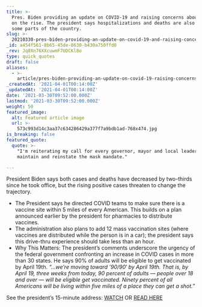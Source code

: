 ```yaml
---
title: >-
  Pres. Biden providing an update on COVID-19 and raising concerns about cases
  on the rise. The president says hospitalizations and deaths are also up in
  some parts of the country.
slug: >-
  20210330-pres-biden-providing-an-update-on-covid-19-and-raising-concerns-about-cases-on-the-rise-the
_id: a454f561-8b65-45de-8630-b430a750ffd0
_rev: Jq8Xn76XXcuwmF7UDCKl8o
type: quick_quotes
draft: false
aliases:
  - >-
    article/pres-biden-providing-an-update-on-covid-19-raising-concerns-about-cases-on-the-rise-the-president-says-hospitalizations-and-deaths-are-also-up-in-some-parts-of-the-country/
_createdAt: '2021-04-01T00:14:00Z'
_updatedAt: '2021-04-01T00:14:00Z'
date: '2021-03-30T09:52:00.000Z'
lastmod: '2021-03-30T09:52:00.000Z'
weight: 50
featured_image:
  alt: Featured article image
  url: >-
    573c993d14c3aa37c634286429a377f7a9bdb1ad-768x474.jpg
is_breaking: false
featured_quote:
  quote: >-
    "I'm reiterating my call for every governor, mayor and local leader to
    maintain and reinstate the mask mandate."

---
```

President Biden says both cases and deaths have decreased by two-thirds since he took office, but the rising positive cases threaten to change the trajectory.

* The President says he directed COVID teams to make sure there is a vaccine site within 5 miles of every American. This builds on a plan announced earlier by the president for pharmacies to distribute vaccines.
* The administration also plans to add 12 mass vaccination sites (where vaccines are distributed while the person is in a car); the president says this drive-thru experience should take less than an hour.
* Why This Matters: The president’s comments underscore the urgency of the federal government confronting an increase in COVID cases in more than 30 states. He says 90% of adults will be eligible to get vaccinated by April 19th. _“…we’re moving toward ’90/90′ by April 19th. That is, by April 19, three weeks from today, 90 percent of adults — people over 18 and over — will be eligible get vaccinated. Ninety percent of all Americans will be living within five miles of a place they can get a shot.”_

See the president’s 15-minute address: [WATCH](https://twitter.com/POTUS/status/1376602772116807680?s=20) OR [READ HERE](https://www.whitehouse.gov/briefing-room/speeches-remarks/2021/03/29/remarks-by-president-biden-on-the-covid-19-response-and-the-state-of-vaccinations/)